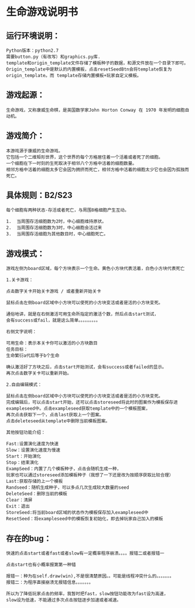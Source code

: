# 生命游戏说明书 #
## 运行环境说明： ##

	Python版本：python2.7
	需要button.py（有改写）和graphics.py库.
	template和origin_template文件存储了模板种子的数据，和源文件放在一个目录下即可。
	Origin_template中是默认的内置模板，点击resetSeedBtn会将template恢复为
	origin_template。而 template存储内置模板+玩家自定义模板。

## 游戏起源： ##

	生命游戏，又称康威生命棋，是英国数学家John Horton Conway 在 1970 年发明的细胞自动机。

## 游戏简介： ##

	本游戏源于康威的生命游戏。
	它包括一个二维矩形世界，这个世界的每个方格居住着一个活着或者死了的细胞。
	一个细胞在下一时刻的生死取决于相邻八个方格中活着的细胞数量。
	相邻方格中活着的细胞太多它会因为拥挤而死亡，相邻方格中活着的细胞太少它也会因为孤独而死亡。

## 具体规则：B2/S23 ##

	每个细胞有两种状态-存活或者死亡，与周围8格细胞产生互动。

	1.	当周围存活细胞数为2时，中心细胞维持原状。	
	2.	当周围存活细胞数为3时，中心细胞会活过来
	3.	当周围存活细胞为其他数目时，中心细胞死亡。
## 游戏模式： ##

    游戏左侧为board区域，每个方块表示一个生命。黄色小方块代表活着，白色小方块代表死亡

	1.关卡游戏：

    点击数字关卡开始关卡游戏 / 或者重新开始关卡

	鼠标点击左侧board区域中小方块可以使死的小方块变活或者是活的小方块变死。

	通俗地讲，就是在右侧激活可用生命所指定的激活个数，然后点击start测试，
	会有success或fail，就是这么简单。。。。。。。。。

 	右侧文字说明： 

	可用生命：表示本关卡你可以激活的小方块数目
	任务目标：
	生命繁衍a代后等于b个生命

	确认激活好了方块之后，点击start开始测试，会有success或者failed的显示。
	再次点击数字关卡可以重新开始。

	2.自由编辑模式：

	鼠标点击左侧board区域中小方块可以使死的小方块变活或者是活的小方块变死。
	完成编辑后，可以点击start开始，还可以点击storeseed将此时的图案作为模板保存进
	exampleseed中。点击exampleseed获取template中的一个模板图案，
	再次点击获取下一个，点击last获取上一个图案。
	点击deleteseed从template中删除当前模板图案。

	其他按钮功能介绍：

	Fast:设置演化速度为快速
	Slow：设置演化速度为慢速
	Start：开始演化
	Stop：结束演化
	ExampSeed：内置了几个模板种子，点击会随机生成一种，
	玩家也可以通过storeseed添加模板种子（我想了一下还是改为按顺序获取比较合理）
	Last:获取存储的上一个模板
	Randseed：随机生成种子，可以多点几次生成较大数量的seed
	DeleteSeed：删除当前的模板
	Clear：清屏
	Exit：退出
	StoreSeed:将当前board区域的状态作为模板保存加入exampleseed中
	ResetSeed：将exampleseed中的模板恢复初始化，即去掉玩家自己加入的模板

## 存在的bug： ##

	快速的点击start或者fast或者slow有一定概率程序崩溃。。。。报错二或者报错一

	点击start也有小概率报第第一种错

	报错一：种为在self.draw(win),不是很清楚原因。。可能是线程冲突什么的。。。。。。。
	报错二：为程序直接崩溃无报错信息。。。。。。。
	
	所以为了降低玩家点击的频率，我暂时把fast，slow按钮功能改为fast设为高速，
	slow设为低速，不能通过多次点击按钮逐步加速或者减速。
